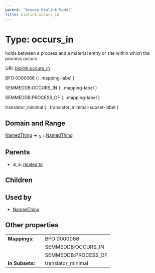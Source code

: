 ```yaml
---
parent: "Browse Biolink Model"
title: biolink:occurs_in
---
```


# Type: occurs_in


holds between a process and a material entity or site within which the process occurs

URI: [biolink:occurs_in](https://w3id.org/biolink/vocab/occurs_in)

BFO:0000066
{: .mapping-label }

SEMMEDDB:OCCURS_IN
{: .mapping-label }

SEMMEDDB:PROCESS_OF
{: .mapping-label }


translator_minimal
{: .translator_minimal-subset-label }


## Domain and Range

[NamedThing](NamedThing.md) ->  <sub>0..*</sub> [NamedThing](NamedThing.md)

## Parents

 *  is_a: [related to](related_to.md)

## Children


## Used by

 * [NamedThing](NamedThing.md)

## Other properties

|  |  |  |
| --- | --- | --- |
| **Mappings:** | | BFO:0000066 |
|  | | SEMMEDDB:OCCURS_IN |
|  | | SEMMEDDB:PROCESS_OF |
| **In Subsets:** | | translator_minimal |

